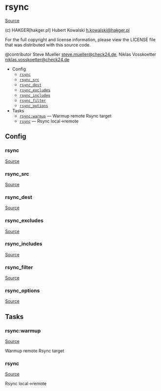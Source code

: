<!-- DO NOT EDIT THIS FILE! -->
<!-- Instead edit contrib/rsync.php -->
<!-- Then run bin/docgen -->

# rsync

[Source](contrib/rsync.php)

(c) HAKGER[hakger.pl] Hubert Kowalski <h.kowalski@hakger.pl>

For the full copyright and license information, please view the LICENSE
file that was distributed with this source code.

@contributor Steve Mueller <steve.mueller@check24.de>, Niklas Vosskoetter <niklas.vosskoetter@check24.de>


* Config
  * [`rsync`](#rsync)
  * [`rsync_src`](#rsync_src)
  * [`rsync_dest`](#rsync_dest)
  * [`rsync_excludes`](#rsync_excludes)
  * [`rsync_includes`](#rsync_includes)
  * [`rsync_filter`](#rsync_filter)
  * [`rsync_options`](#rsync_options)
* Tasks
  * [`rsync:warmup`](#rsync:warmup) — Warmup remote Rsync target
  * [`rsync`](#rsync) — Rsync local->remote

## Config
### rsync
[Source](contrib/rsync.php#L12)



### rsync_src
[Source](contrib/rsync.php#L28)



### rsync_dest
[Source](contrib/rsync.php#L29)



### rsync_excludes
[Source](contrib/rsync.php#L31)



### rsync_includes
[Source](contrib/rsync.php#L46)



### rsync_filter
[Source](contrib/rsync.php#L61)



### rsync_options
[Source](contrib/rsync.php#L79)




## Tasks
### rsync:warmup
[Source](contrib/rsync.php#L91)

Warmup remote Rsync target



### rsync
[Source](contrib/rsync.php#L106)

Rsync local->remote



